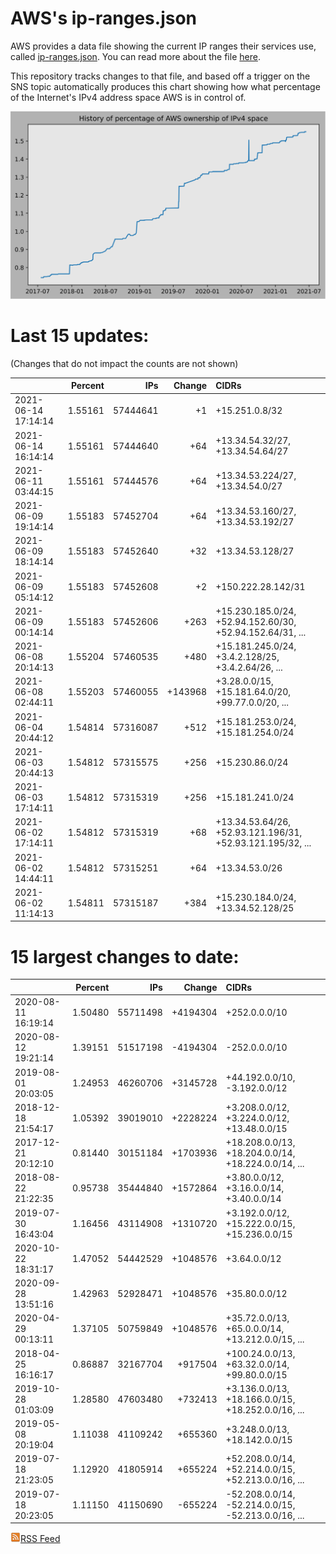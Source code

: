 # AWS's ip-ranges.json

AWS provides a data file showing the current IP ranges their
services use, called [ip-ranges.json](https://ip-ranges.amazonaws.com/ip-ranges.json).  You 
can read more about the file [here](https://docs.aws.amazon.com/general/latest/gr/aws-ip-ranges.html).

This repository tracks changes to that file, and based off a trigger on the SNS topic 
automatically produces this chart showing how what percentage of the Internet's IPv4 
address space AWS is in control of.

![History of AWS](history_count.svg)

# Last 15 updates:

(Changes that do not impact the counts are not shown)

| | Percent | IPs | Change | CIDRs |
| :--- | ---: | ---: | ---: | :--- |
| 2021-06-14 17:14:14 | 1.55161 | 57444641 | +1 | +15.251.0.8/32 |
| 2021-06-14 16:14:14 | 1.55161 | 57444640 | +64 | +13.34.54.32/27, +13.34.54.64/27 |
| 2021-06-11 03:44:15 | 1.55161 | 57444576 | +64 | +13.34.53.224/27, +13.34.54.0/27 |
| 2021-06-09 19:14:14 | 1.55183 | 57452704 | +64 | +13.34.53.160/27, +13.34.53.192/27 |
| 2021-06-09 18:14:14 | 1.55183 | 57452640 | +32 | +13.34.53.128/27 |
| 2021-06-09 05:14:12 | 1.55183 | 57452608 | +2 | +150.222.28.142/31 |
| 2021-06-09 00:14:14 | 1.55183 | 57452606 | +263 | +15.230.185.0/24, +52.94.152.60/30, +52.94.152.64/31, ... |
| 2021-06-08 20:14:13 | 1.55204 | 57460535 | +480 | +15.181.245.0/24, +3.4.2.128/25, +3.4.2.64/26, ... |
| 2021-06-08 02:44:11 | 1.55203 | 57460055 | +143968 | +3.28.0.0/15, +15.181.64.0/20, +99.77.0.0/20, ... |
| 2021-06-04 20:44:12 | 1.54814 | 57316087 | +512 | +15.181.253.0/24, +15.181.254.0/24 |
| 2021-06-03 20:44:13 | 1.54812 | 57315575 | +256 | +15.230.86.0/24 |
| 2021-06-03 17:14:11 | 1.54812 | 57315319 | +256 | +15.181.241.0/24 |
| 2021-06-02 17:14:11 | 1.54812 | 57315319 | +68 | +13.34.53.64/26, +52.93.121.196/31, +52.93.121.195/32, ... |
| 2021-06-02 14:44:11 | 1.54812 | 57315251 | +64 | +13.34.53.0/26 |
| 2021-06-02 11:14:13 | 1.54811 | 57315187 | +384 | +15.230.184.0/24, +13.34.52.128/25 |


# 15 largest changes to date:

| | Percent | IPs | Change | CIDRs |
| :--- | ---: | ---: | ---: | :--- |
| 2020-08-11 16:19:14 | 1.50480 | 55711498 | +4194304 | +252.0.0.0/10 |
| 2020-08-12 19:21:14 | 1.39151 | 51517198 | -4194304 | -252.0.0.0/10 |
| 2019-08-01 20:03:05 | 1.24953 | 46260706 | +3145728 | +44.192.0.0/10, -3.192.0.0/12 |
| 2018-12-18 21:54:17 | 1.05392 | 39019010 | +2228224 | +3.208.0.0/12, +3.224.0.0/12, +13.48.0.0/15 |
| 2017-12-21 20:12:10 | 0.81440 | 30151184 | +1703936 | +18.208.0.0/13, +18.204.0.0/14, +18.224.0.0/14, ... |
| 2018-08-22 21:22:35 | 0.95738 | 35444840 | +1572864 | +3.80.0.0/12, +3.16.0.0/14, +3.40.0.0/14 |
| 2019-07-30 16:43:04 | 1.16456 | 43114908 | +1310720 | +3.192.0.0/12, +15.222.0.0/15, +15.236.0.0/15 |
| 2020-10-22 18:31:17 | 1.47052 | 54442529 | +1048576 | +3.64.0.0/12 |
| 2020-09-28 13:51:16 | 1.42963 | 52928471 | +1048576 | +35.80.0.0/12 |
| 2020-04-29 00:13:11 | 1.37105 | 50759849 | +1048576 | +35.72.0.0/13, +65.0.0.0/14, +13.212.0.0/15, ... |
| 2018-04-25 16:16:17 | 0.86887 | 32167704 | +917504 | +100.24.0.0/13, +63.32.0.0/14, +99.80.0.0/15 |
| 2019-10-28 01:03:09 | 1.28580 | 47603480 | +732413 | +3.136.0.0/13, +18.166.0.0/15, +18.252.0.0/16, ... |
| 2019-05-08 20:19:04 | 1.11038 | 41109242 | +655360 | +3.248.0.0/13, +18.142.0.0/15 |
| 2019-07-18 21:23:05 | 1.12920 | 41805914 | +655224 | +52.208.0.0/14, +52.214.0.0/15, +52.213.0.0/16, ... |
| 2019-07-18 20:23:05 | 1.11150 | 41150690 | -655224 | -52.208.0.0/14, -52.214.0.0/15, -52.213.0.0/16, ... |


[![RSS Icon](rss-icon.png)RSS Feed](https://raw.githubusercontent.com/seligman/aws-ip-ranges/master/rss.xml)
